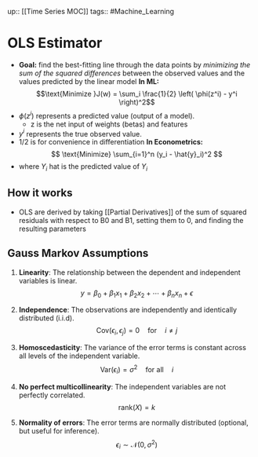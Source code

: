 up:: [[Time Series MOC]]
tags:: #Machine_Learning 
# OLS Estimator
- **Goal:** find the best-fitting line through the data points by *minimizing the sum of the squared differences* between the observed values and the values predicted by the linear model
**In ML:**
$$\text{Minimize }J(w) = \sum_i \frac{1}{2} \left( \phi(z^i) - y^i \right)^2$$
- $ϕ(z^i)$ represents a predicted value (output of a model).
	- z is the net input of weights (betas) and features
- $y^i$ represents the true observed value.
- 1/2 is for convenience in differentiation
**In Econometrics:**
$$ \text{Minimize} \sum_{i=1}^n (y_i - \hat{y}_i)^2 $$
- where $Y_i$ hat is the predicted value of $Y_i$
## How it works
- OLS are derived by taking [[Partial Derivatives]] of the sum of squared residuals with respect to B0 and B1, setting them to 0, and finding the resulting parameters

## Gauss Markov Assumptions
1. **Linearity**: The relationship between the dependent and independent variables is linear.
$$ \begin{equation} y = \beta_0 + \beta_1 x_1 + \beta_2 x_2 + \cdots + \beta_n x_n + \epsilon \end{equation} $$

2. **Independence**: The observations are independently and identically distributed (i.i.d).
$$ \begin{equation} \text{Cov}(\epsilon_i, \epsilon_j) = 0 \quad \text{for} \quad i \neq j \end{equation} $$

3. **Homoscedasticity**: The variance of the error terms is constant across all levels of the independent variable.
$$ \begin{equation} \text{Var}(\epsilon_i) = \sigma^2 \quad \text{for all} \quad i \end{equation} $$
4. **No perfect multicollinearity**: The independent variables are not perfectly correlated.
$$ \begin{equation} \text{rank}(X) = k \end{equation} $$
5. **Normality of errors**: The error terms are normally distributed (optional, but useful for inference).
$$ \begin{equation} \epsilon_i \sim \mathcal{N}(0, \sigma^2) \end{equation} $$
